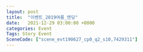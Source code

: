 ```yaml
---
layout: post
title:  "이벤트_2019여름_엔딩"
date:   2021-12-29 03:00:00 +0000
categories: Event
Tags: Story Event
SceneCode: ["scene_evt190627_cp0_q2_s10,7429311"]
---
```

